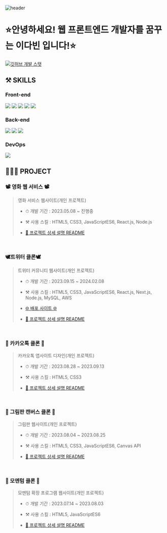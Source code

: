 <!-- ---------- ---------- ---------- ---------- ---------- 메인 헤더 ---------- ---------- ---------- ---------- ---------- -->
![header](https://capsule-render.vercel.app/api?type=waving&color=gradient&weight=500&height=300&section=header&text=✨Hello,Everyone!!✨&fontSize=60)

# ⭐안녕하세요! 웹 프론트엔드 개발자를 꿈꾸는 이다빈 입니다!⭐
<!-- 깃허브 스탯 표기(순위 대신 깃허브 로고 표시) -->
[![깃허브 개발 스탯](https://github-readme-stats.vercel.app/api?username=Yeon-seong&count_private=true&show_icons=true&theme=ambient_gradient&weight=50&height=200&rank_icon=github)](https://github.com/anuraghazra/github-readme-stats)
<br>

## ⚒️ SKILLS
### Front-end
<img src="https://img.shields.io/badge/HTML5-E34F26?style=for-the-badge&logo=html5&logoColor=white"/> <img src="https://img.shields.io/badge/CSS3-1572B6?style=for-the-badge&logo=CSS3&logoColor=white"> <img src="https://img.shields.io/badge/JavaScript-F7DF1E?style=for-the-badge&logo=JavaScript&logoColor=white"/>
<img src="https://img.shields.io/badge/React-20232A?style=for-the-badge&logo=react&logoColor=61DAFB"/> <img src="https://img.shields.io/badge/Next.js-000?logo=nextdotjs&logoColor=fff&style=for-the-badge"/>
### Back-end
<img src="https://img.shields.io/badge/Node.js-43853D?style=for-the-badge&logo=node.js&logoColor=white"/> <img src="https://img.shields.io/badge/MySQL-005C84?style=for-the-badge&logo=mysql&logoColor=white"/> <img src="https://img.shields.io/badge/Amazon_AWS-FF9900?style=for-the-badge&logo=amazonaws&logoColor=white"/>
### DevOps
<img src="https://img.shields.io/badge/GitHub-100000?style=for-the-badge&logo=github&logoColor=white"/>


## 👩🏻‍💻 PROJECT
### 📽 영화 웹 서비스 📽
> 영화 서비스 웹사이트(개인 프로젝트)
> * <p>⏱ 개발 기간 : 2023.05.08 ~ 진행중</p>
> * <p>⚒️ 사용 스킬 : HTML5, CSS3, JavaScriptES6, React.js, Node.js</p>
> * <a href="https://github.com/Yeon-seong/react-movie-web"> <p>🔗 프로젝트 상세 설명 README</p> </a>
<br>

### 🕊트위터 클론🕊
> 트위터 커뮤니티 웹사이트(개인 프로젝트)
> * <p>⏱ 개발 기간 : 2023.09.15 ~ 2024.02.08</p>
> * <p>⚒️ 사용 스킬 : HTML5, CSS3, JavaScriptES6, React.js, Next.js, Node.js, MySQL, AWS</p>
> * <a href="http://nodebird.xyz/"> <p>🌐 배포 사이트 🌐</p> </a>
> * <a href="https://github.com/Yeon-seong/react-nodebird"> <p>🔗 프로젝트 상세 설명 README</p> </a>
<br>

### 💬 카카오톡 클론 💬
> 카카오톡 앱사이트 디자인(개인 프로젝트)
> * <p>⏱ 개발 기간 : 2023.08.28 ~ 2023.09.13</p>
> * <p>⚒️ 사용 스킬 : HTML5, CSS3</p>
> * <a href="https://github.com/Yeon-seong/FrontEnd_Project"> <p>🔗 프로젝트 상세 설명 README</p> </a>
<br>

### 🎨 그림판 캔버스 클론 🎨
> 그림판 웹사이트(개인 프로젝트)
> * <p>⏱ 개발 기간 : 2023.08.04 ~ 2023.08.25</p>
> * <p>⚒️ 사용 스킬 : HTML5, CSS3, JavaScriptES6, Canvas API</p>
> * <a href="https://github.com/Yeon-seong/FrontEnd_Project"> <p>🔗 프로젝트 상세 설명 README</p> </a>
<br>

### 📒 모멘텀 클론 📒
> 모멘텀 확장 프로그램 웹사이트(개인 프로젝트)
> * <p>⏱ 개발 기간 : 2023.07.14 ~ 2023.08.03</p>
> * <p>⚒️ 사용 스킬 : HTML5, JavaScriptES6</p>
> * <a href="https://github.com/Yeon-seong/FrontEnd_Project"> <p>🔗 프로젝트 상세 설명 README</p> </a>
<br>
